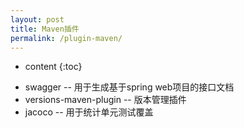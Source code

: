 ```yaml
---
layout: post
title: Maven插件
permalink: /plugin-maven/
---
```


* content
{:toc}

+ swagger -- 用于生成基于spring web项目的接口文档
+ versions-maven-plugin -- 版本管理插件
+ jacoco -- 用于统计单元测试覆盖
